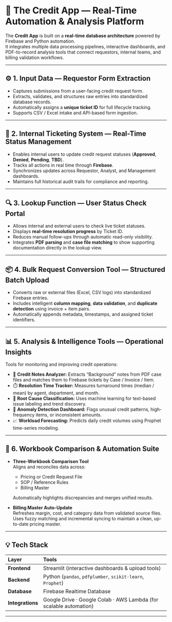 # 🧾 The Credit App — Real-Time Automation & Analysis Platform

The **Credit App** is built on a **real-time database architecture** powered by Firebase and Python automation.  
It integrates multiple data processing pipelines, interactive dashboards, and PDF-to-record analysis tools that connect requestors, internal teams, and billing validation workflows.

---

## ⚙️ 1. Input Data — Requestor Form Extraction
- Captures submissions from a user-facing credit request form.  
- Extracts, validates, and structures raw entries into standardized database records.  
- Automatically assigns a **unique ticket ID** for full lifecycle tracking.  
- Supports CSV / Excel intake and API-based form ingestion.

---

## 🧭 2. Internal Ticketing System — Real-Time Status Management
- Enables internal users to update credit request statuses (**Approved**, **Denied**, **Pending**, **TBD**).  
- Tracks all actions in real time through **Firebase**.  
- Synchronizes updates across Requestor, Analyst, and Management dashboards.  
- Maintains full historical audit trails for compliance and reporting.

---

## 🔍 3. Lookup Function — User Status Check Portal
- Allows internal and external users to check live ticket statuses.  
- Displays **real-time resolution progress** by Ticket ID.  
- Reduces manual follow-ups through automatic read-only visibility.  
- Integrates **PDF parsing** and **case file matching** to show supporting documentation directly in the lookup view.

---

## 📦 4. Bulk Request Conversion Tool — Structured Batch Upload
- Converts raw or external files (Excel, CSV logs) into standardized Firebase entries.  
- Includes intelligent **column mapping**, **data validation**, and **duplicate detection** using invoice + item pairs.  
- Automatically appends metadata, timestamps, and assigned ticket identifiers.

---

## 📊 5. Analysis & Intelligence Tools — Operational Insights
Tools for monitoring and improving credit operations:
- 🧾 **Credit Notes Analyzer:** Extracts “Background” notes from PDF case files and matches them to Firebase tickets by Case / Invoice / Item.  
- ⏱️ **Resolution Time Tracker:** Measures turnaround times (median / mean) by agent, department, and month.  
- 🧠 **Root Cause Classification:** Uses machine learning for text-based issue labeling and trend discovery.  
- 🚨 **Anomaly Detection Dashboard:** Flags unusual credit patterns, high-frequency items, or inconsistent amounts.  
- 📈 **Workload Forecasting:** Predicts daily credit volumes using Prophet time-series modeling.

---

## 📗 6. Workbook Comparison & Automation Suite
- **Three-Workbook Comparison Tool**  
  Aligns and reconciles data across:
  - Pricing or Credit Request File  
  - SOP / Reference Rules  
  - Billing Master  

  Automatically highlights discrepancies and merges unified results.  

- **Billing Master Auto-Update**  
  Refreshes margin, cost, and category data from validated source files.  
  Uses fuzzy matching and incremental syncing to maintain a clean, up-to-date pricing master.

---

## 💡 Tech Stack
| Layer | Tools |
|:------|:------|
| **Frontend** | Streamlit (interactive dashboards & upload tools) |
| **Backend** | Python (`pandas`, `pdfplumber`, `scikit-learn`, `Prophet`) |
| **Database** | Firebase Realtime Database |
| **Integrations** | Google Drive · Google Colab · AWS Lambda (for scalable automation) |

---

